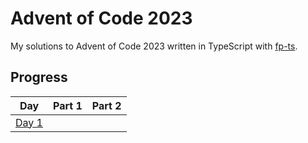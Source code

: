 # Advent of Code 2023

My solutions to Advent of Code 2023 written in TypeScript with [fp-ts](https://gcanti.github.io/fp-ts/).

## Progress

|                     Day                      | Part 1 | Part 2 |
| :------------------------------------------: | :----: | :----: |
| [Day 1](https://adventofcode.com/2023/day/1) |      |      |
